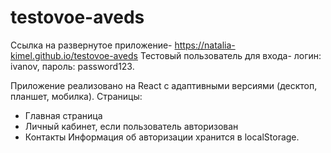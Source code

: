 # testovoe-aveds
Ссылка на развернутое приложение- https://natalia-kimel.github.io/testovoe-aveds
Тестовый пользователь для входа- логин: ivanov, пароль: password123.

Приложение реализовано на React с адаптивными версиями (десктоп, планшет, мобилка).
Страницы: 
- Главная страница
- Личный кабинет, если пользователь авторизован
- Контакты
Информация об авторизации хранится в localStorage.
